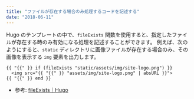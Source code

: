 ```yaml
---
title: "ファイルが存在する場合のみ処理するコードを記述する"
date: "2018-06-11"
---
```


Hugo のテンプレートの中で、`fileExists` 関数を使用すると、指定したファイルが存在する時のみ有効になる処理を記述することができます。
例えば、次のようにすると、`static` ディレクトリに画像ファイルが存在する場合のみ、その画像を表示する `img` 要素を出力します。

~~~
{{ "{{" }} if (fileExists "static/assets/img/site-logo.png") }}
  <img src="{{ "{{" }} "assets/img/site-logo.png" | absURL }}">
{{ "{{" }} end }}
~~~

- 参考: [fileExists｜Hugo](https://gohugo.io/functions/fileexists/)

